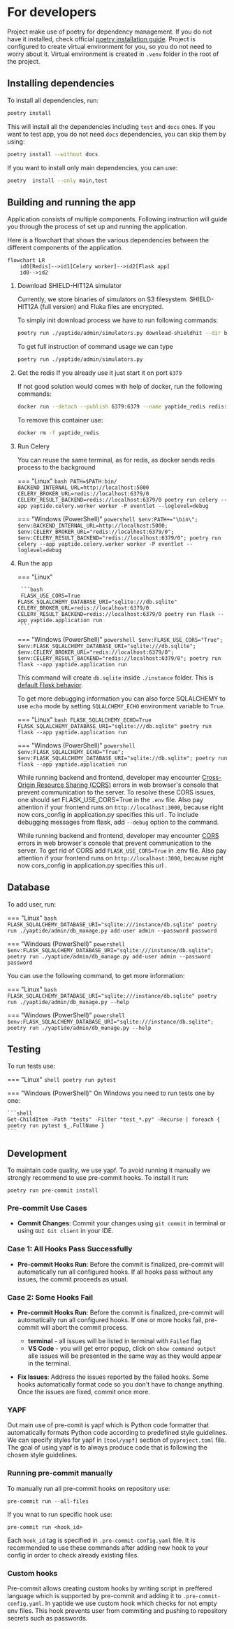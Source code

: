 # For developers

Project make use of poetry for dependency management. If you do not have it installed, check official [poetry installation guide](https://python-poetry.org/docs/).
Project is configured to  create virtual environment for you, so you do not need to worry about it.
Virtual environment is created in `.venv` folder in the root of the project.

## Installing dependencies

To install all dependencies, run:

```bash
poetry install
```

This will install all the dependencies including `test` and `docs` ones.
If you want to test app, you do not need `docs` dependencies, you can skip them by using:

```bash
poetry install --without docs
```

If you want to install only main dependencies, you can use:

```bash
poetry  install --only main,test
```

## Building and running the app

Application consists of multiple components. Following instruction will guide you through the process of set up and running the application.

Here is a flowchart that shows the various dependencies between the different components of the application.

```mermaid
flowchart LR
    id0[Redis]-->id1[Celery worker]-->id2[Flask app]
    id0-->id2
```

1. Download SHIELD-HIT12A simulator

    Currently, we store binaries of simulators on S3 filesystem. SHIELD-HIT12A (full version) and Fluka files are encrypted.

    To simply init download process we have to run following commands:

    ```bash
    poetry run ./yaptide/admin/simulators.py download-shieldhit --dir bin
    ```

    To get full instruction of command usage we can type

    ```bash
    poetry run ./yaptide/admin/simulators.py
    ```

2. Get the redis
    If you already use it just start it on port `6379`

    If not good solution would comes with help of docker, run the following commands:

    ```bash
    docker run --detach --publish 6379:6379 --name yaptide_redis redis:7-alpine
    ```

    To remove this container use:

    ```bash
    docker rm -f yaptide_redis
    ```

3. Run Celery

    You can reuse the same terminal, as for redis, as docker sends redis process to the background

    === "Linux"
        ```bash
        PATH=$PATH:bin/ BACKEND_INTERNAL_URL=http://localhost:5000 CELERY_BROKER_URL=redis://localhost:6379/0 CELERY_RESULT_BACKEND=redis://localhost:6379/0 poetry run celery --app yaptide.celery.worker worker -P eventlet --loglevel=debug
        ```

    === "Windows (PowerShell)"
        ```powershell
        $env:PATH+="\bin\"; $env:BACKEND_INTERNAL_URL=http://localhost:5000; $env:CELERY_BROKER_URL="redis://localhost:6379/0"; $env:CELERY_RESULT_BACKEND="redis://localhost:6379/0"; poetry run celery --app yaptide.celery.worker worker -P eventlet --loglevel=debug
        ```

4. Run the app

    === "Linux"

        ```bash
        FLASK_USE_CORS=True FLASK_SQLALCHEMY_DATABASE_URI="sqlite:///db.sqlite" CELERY_BROKER_URL=redis://localhost:6379/0 CELERY_RESULT_BACKEND=redis://localhost:6379/0 poetry run flask --app yaptide.application run
        ```

    === "Windows (PowerShell)"
        ```powershell
        $env:FLASK_USE_CORS="True"; $env:FLASK_SQLALCHEMY_DATABASE_URI="sqlite:///db.sqlite"; $env:CELERY_BROKER_URL="redis://localhost:6379/0"; $env:CELERY_RESULT_BACKEND="redis://localhost:6379/0"; poetry run flask --app yaptide.application run
        ```


    This command will create `db.sqlite` inside `./instance` folder. This is [default Flask behavior](https://flask.palletsprojects.com/en/3.0.x/config/#instance-folders).

    To get more debugging information you can also force SQLALCHEMY to use `echo` mode by setting `SQLALCHEMY_ECHO` environment variable to `True`.

    === "Linux"
        ```bash
        FLASK_SQLALCHEMY_ECHO=True FLASK_SQLALCHEMY_DATABASE_URI="sqlite:///db.sqlite" poetry run flask --app yaptide.application run
        ```

    === "Windows (PowerShell)"
        ```powershell
        $env:FLASK_SQLALCHEMY_ECHO="True"; $env:FLASK_SQLALCHEMY_DATABASE_URI="sqlite://db.sqlite"; poetry run flask --app yaptide.application run
        ```

    While running backend and frontend, developer may encounter [Cross-Origin Resource Sharing (CORS)](https://developer.mozilla.org/en-US/docs/Web/HTTP/CORS) errors in web browser's console that prevent communication to the server. To resolve these CORS issues, one should set FLASK_USE_CORS=True in the `.env` file.  Also pay attention if your frontend runs on ```http://localhost:3000```, because right now cors_config in application.py specifies this url .
    To include debugging messages from flask, add `--debug` option to the command.

    While running backend and frontend, developer may encounter [CORS](https://developer.mozilla.org/en-US/docs/Web/HTTP/CORS) errors in web browser's console that prevent communication to the server. To get rid of CORS add ```FLASK_USE_CORS=True``` in .env file. Also pay attention if your frontend runs on ```http://localhost:3000```, because right now cors_config in application.py specifies this url .

## Database

To add user, run:

=== "Linux"
    ```bash
    FLASK_SQLALCHEMY_DATABASE_URI="sqlite:///instance/db.sqlite" poetry run ./yaptide/admin/db_manage.py add-user admin --password password
    ```

=== "Windows (PowerShell)"
    ```powershell
    $env:FLASK_SQLALCHEMY_DATABASE_URI="sqlite:///instance/db.sqlite"; poetry run ./yaptide/admin/db_manage.py add-user admin --password password
    ```

You can use the following command, to get more information:

=== "Linux"
    ```bash
    FLASK_SQLALCHEMY_DATABASE_URI="sqlite:///instance/db.sqlite" poetry run ./yaptide/admin/db_manage.py --help
    ```

=== "Windows (PowerShell)"
    ```powershell
    $env:FLASK_SQLALCHEMY_DATABASE_URI="sqlite:///instance/db.sqlite"; poetry run ./yaptide/admin/db_manage.py --help
    ```

## Testing

To run tests use:

=== "Linux"
    ```shell
    poetry run pytest
    ```

=== "Windows (PowerShell)"
    On Windows you need to run tests one by one:

    ```shell
    Get-ChildItem -Path "tests" -Filter "test_*.py" -Recurse | foreach { poetry run pytest $_.FullName }
    ```


## Development

To maintain code quality, we use yapf.
To avoid running it manually we strongly recommend to use pre-commit hooks. To install it run:

```shell
poetry run pre-commit install
```

### Pre-commit Use Cases

- **Commit Changes**: Commit your changes using `git commit` in  terminal or using `GUI Git client` in your IDE.

### Case 1: All Hooks Pass Successfully

-  **Pre-commit Hooks Run**: Before the commit is finalized, pre-commit will automatically run all configured hooks. If all hooks pass without any issues, the commit proceeds as usual.

### Case 2: Some Hooks Fail

- **Pre-commit Hooks Run**: Before the commit is finalized, pre-commit will automatically run all configured hooks. If one or more hooks fail, pre-commit will abort the commit process.

   - **terminal** - all issues will be listed in terminal with `Failed` flag
   - **VS Code** - you will get error popup, click on `show command output` alle issues will be presented in the same way as they would appear in the terminal.

- **Fix Issues**: Address the issues reported by the failed hooks. Some hooks automatically format code so you don't have to change anything. Once the issues are fixed, commit once more.

### YAPF

Out main use of pre-comit is yapf which is Python code formatter that automatically formats Python code according to predefined style guidelines. We can specify styles for yapf in `[tool/yapf]` section of `pyproject.toml` file. The goal of using yapf is to always produce code that is following the chosen style guidelines.

### Running pre-commit manually

To manually run all pre-commit hooks on repository use:
```shell
pre-commit run --all-files
```
If you wnat to run specific hook use:
```shell
pre-commit run <hook_id>
```
 Each `hook_id` tag is specified in `.pre-commit-config.yaml` file. It is recommended to use these commands after adding new hook to your config in order to check already existing files.

### Custom hooks

Pre-commit allows creating custom hooks by writing script in preffered language which is supported by pre-commit and adding it to `.pre-commit-config.yaml`. In yaptide we use custom hook which checks for not empty env files. This hook prevents user from commiting and pushing to repository secrets such as passwords.
